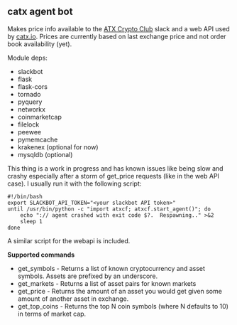 catx agent bot
--------------

Makes price info available to the [ATX Crypto Club] slack and a web API used by [catx.io]. Prices are currently based on last exchange price and not order book availability (yet).

Module deps:

  - slackbot
  - flask
  - flask-cors
  - tornado
  - pyquery
  - networkx
  - coinmarketcap
  - filelock
  - peewee
  - pymemcache
  - krakenex (optional for now)
  - mysqldb (optional)

This thing is a work in progress and has known issues like being slow and crashy especially after a storm of get_price requests (like in the web API case). I usually run it with the following script:

    #!/bin/bash
    export SLACKBOT_API_TOKEN="<your slackbot API token>"
    until /usr/bin/python -c "import atxcf; atxcf.start_agent()"; do
        echo ":// agent crashed with exit code $?.  Respawning.." >&2
        sleep 1
    done

A similar script for the webapi is included.

**Supported commands**

  - get_symbols - Returns a list of known cryptocurrency and asset symbols. Assets are prefixed by an underscore.
  - get_markets - Returns a list of asset pairs for known markets
  - get_price - Returns the amount of an asset you would get given some amount of another asset in exchange.
  - get_top_coins - Returns the top N coin symbols (where N defaults to 10) in terms of market cap.

  [catx.io]: http://catx.io/
  [ATX Crypto Club]: http://atxcf.slack.com/
